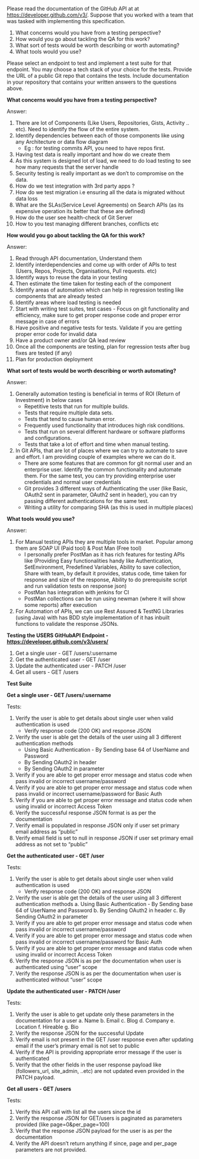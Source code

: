 Please read the documentation of the GitHub API at at <https://developer.github.com/v3/>. Suppose that you worked with a team that was tasked with implementing this specification.

1. What concerns would you have from a testing perspective? 
2. How would you go about tackling the QA for this work? 
3. What sort of tests would be worth describing or worth automating?
4. What tools would you use? 


Please select an endpoint to test and implement a test suite for that endpoint. You may choose a tech stack of your choice for the tests. Provide the URL of a public Git repo that contains the tests. Include documentation in your repository that contains your written answers to the questions above.


**What concerns would you have from a testing perspective?**

Answer: 

1.	There are lot of Components (Like Users, Repositories, Gists, Activity .. etc). Need to identify the flow of the entire system. 
2.	Identify dependencies between each of those components like  using any Architecture or data flow diagram
	* Eg : for testing commits API, you need to have repos first.
3.	Having test data is really important and how do we create them 
4.	As this system is designed lot of load, we need to do load testing to see how many requests that the server handle
5.	Security testing is really important as we don’t to compromise on the data.
6.	How do we test integration with 3rd party apps ?
7.	How do we test migration i.e ensuring all the data is migrated without data loss
8.	What are the SLAs(Service Level Agreements) on Search APIs (as its expensive operation its better that these are defined) 
9.	How do the user see health-check of Git Server 
10.	How to you test managing different branches, conflicts etc


**How would you go about tackling the QA for this work?**

Answer: 

1.	Read through API documentation, Understand them 
2.	Identify interdependencies and come up with order of APIs to test (Users, Repos, Projects, Organisations, Pull requests.  etc) 
3.	Identify ways to reuse the data in your testing 
4.	Then estimate the time taken for testing each of the component 
5.	Identify areas of automation which can help in regression testing like components that are already tested 
6.	Identify areas where load testing is needed
7.	Start with writing test suites, test cases - Focus on git functionality and efficiency, make sure to get proper response code and proper error message in case of errors
8.	Have positive and negative tests for tests. Validate if you are getting proper error code for invalid data
9.	Have a product owner and/or QA lead review 
10.	Once all the components are testing, plan for regression tests after bug fixes are tested (if any)
11.	Plan for production deployment

**What sort of tests would be worth describing or worth automating?**

Answer: 

1.	Generally automation testing is beneficial in terms of ROI (Return of Investment) in below cases 
	* Repetitive tests that run for multiple builds.
	* Tests that require multiple data sets.
	* Tests that tend to cause human error.
	* Frequently used functionality that introduces high risk conditions.
	* Tests that run on several different hardware or software platforms and configurations.
	* Tests that take a lot of effort and time when manual testing.
2.	In Git APIs, that are lot of places where we can try to automate to save and effort.  I am providing couple of examples where we can do it. 
	* There are some features that are common for git normal user and an enterprise user. Identify the common functionality and automate them. For the same test, you can try providing enterprise user credentials and normal user credentials 
	* Git provides 3 different ways of Authenticating the user (like Basic, OAuth2 sent in parameter, OAuth2 sent in header), you can try passing different authentications for the same test. 
	* Writing a utility for comparing SHA (as this is used in multiple places) 

**What tools would you use?**

Answer:

1.	For Manual testing APIs they are multiple tools in market. Popular among them are SOAP UI (Paid tool) & Post Man (Free tool) 
	* I personally prefer PostMan as it has rich features for testing APIs like (Providing Easy functionalities handy like Authentication, SetEnvironment, Predefined Variables, Ability to save collection, Share with team, by default it provides, status code, time taken for response and size of the response, Ability  to do prerequisite script and run validation tests on response json) 
	* PostMan has integration with jenkins for CI 
	* PostMan collections can be run using newman (where it will show some reports) after execution
2.	For Automation of APIs, we can use Rest Assured  & TestNG Libraries (using Java)  with has BDD style implementation of it has inbuilt functions to validate the response JSONs.  

**Testing the USERS GitHubAPI Endpoint - https://developer.github.com/v3/users/**

1.	Get a single user - GET /users/:username
2.	Get the authenticated user -  GET /user
3.	Update the authenticated user -  PATCH /user
4.	Get all users - GET /users

**Test Suite**

**Get a single user - GET /users/:username**

Tests: 

1.	Verify the user is able to get details about single user when valid authentication is used
	* Verify response code (200 OK) and response JSON 
2.	Verify the user is able get the details of the user using all 3 different authentication methods
	* Using Basic Authentication - By Sending base 64 of UserName and Password 
	* By Sending OAuth2 in header 
	* By Sending OAuth2 in parameter 
3.	Verify if you are able to get proper error message and status code when pass invalid or incorrect username/password 
4.	Verify if you are able to get proper error message and status code when pass invalid or incorrect username/password for Basic Auth
5.	Verify if you are able to get proper error message and status code when using invalid or incorrect Access Token 
6.	Verify the successful response JSON format is as per the documentation
7.	Verify email is populated in response JSON only if user set primary email address as “public” 
8.	Verify email field is set to null in response JSON if user set primary email address as not set to “public” 



**Get the authenticated user -  GET /user**

Tests:

1.	Verify the user is able to get details about single user when valid authentication is used
	* Verify response code (200 OK) and response JSON 
2.	Verify the user is able get the details of the user using all 3 different authentication methods
a.	Using Basic Authentication - By Sending base 64 of UserName and Password 
b.	By Sending OAuth2 in header 
c.	By Sending OAuth2 in parameter 
3.	Verify if you are able to get proper error message and status code when pass invalid or incorrect username/password 
4.	Verify if you are able to get proper error message and status code when pass invalid or incorrect username/password for Basic Auth
5.	Verify if you are able to get proper error message and status code when using invalid or incorrect Access Token 
6.	Verify the response JSON is as per the documentation when user is authenticated using “user” scope
7.	Verify the response JSON is as per the documentation when user is authenticated without “user” scope

**Update the authenticated user -  PATCH /user**

Tests:

1.	Verify the user is able to get update only these parameters in the documentation for a user
a.	Name 
b.	Email
c.	Blog
d.	Company
e.	Location
f.	Hireable
g.	Bio
2.	Verify the response JSON for the successful Update 
3.	Verify email is not present in the GET /user response even after updating email if the user’s primary email is not set to public 
4.	Verify if the API  is providing appropriate error message if the user is authenticated
5.	Verify that the other fields in the user response payload like (followers_url, site_admin, ..etc) are not updated even provided in the PATCH payload. 

**Get all users - GET /users**

Tests:

1.	Verify this API call with list all the users since the id 
2.	Verify the response JSON for GET/users is paginated as parameters provided (like page=0&per_page=100)
3.	Verify that the response JSON payload for the user is as per the documentation 
4.	Verify the API doesn’t return anything if since, page and per_page parameters are not provided. 
